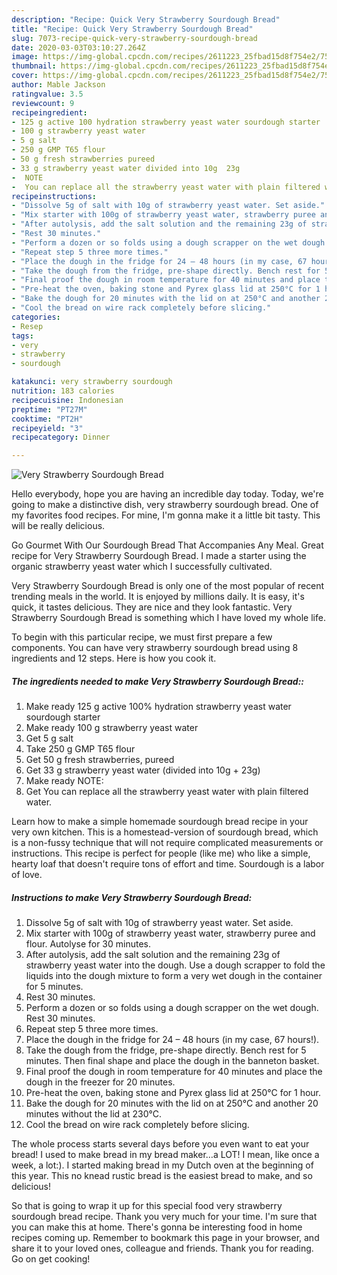 ```yaml
---
description: "Recipe: Quick Very Strawberry Sourdough Bread"
title: "Recipe: Quick Very Strawberry Sourdough Bread"
slug: 7073-recipe-quick-very-strawberry-sourdough-bread
date: 2020-03-03T03:10:27.264Z
image: https://img-global.cpcdn.com/recipes/2611223_25fbad15d8f754e2/751x532cq70/very-strawberry-sourdough-bread-recipe-main-photo.jpg
thumbnail: https://img-global.cpcdn.com/recipes/2611223_25fbad15d8f754e2/751x532cq70/very-strawberry-sourdough-bread-recipe-main-photo.jpg
cover: https://img-global.cpcdn.com/recipes/2611223_25fbad15d8f754e2/751x532cq70/very-strawberry-sourdough-bread-recipe-main-photo.jpg
author: Mable Jackson
ratingvalue: 3.5
reviewcount: 9
recipeingredient:
- 125 g active 100 hydration strawberry yeast water sourdough starter
- 100 g strawberry yeast water
- 5 g salt
- 250 g GMP T65 flour
- 50 g fresh strawberries pureed
- 33 g strawberry yeast water divided into 10g  23g
-  NOTE
-  You can replace all the strawberry yeast water with plain filtered water
recipeinstructions:
- "Dissolve 5g of salt with 10g of strawberry yeast water. Set aside."
- "Mix starter with 100g of strawberry yeast water, strawberry puree and flour. Autolyse for 30 minutes."
- "After autolysis, add the salt solution and the remaining 23g of strawberry yeast water into the dough. Use a dough scrapper to fold the liquids into the dough mixture to form a very wet dough in the container for 5 minutes."
- "Rest 30 minutes."
- "Perform a dozen or so folds using a dough scrapper on the wet dough. Rest 30 minutes."
- "Repeat step 5 three more times."
- "Place the dough in the fridge for 24 – 48 hours (in my case, 67 hours!)."
- "Take the dough from the fridge, pre-shape directly. Bench rest for 5 minutes. Then final shape and place the dough in the banneton basket."
- "Final proof the dough in room temperature for 40 minutes and place the dough in the freezer for 20 minutes."
- "Pre-heat the oven, baking stone and Pyrex glass lid at 250°C for 1 hour."
- "Bake the dough for 20 minutes with the lid on at 250°C and another 20 minutes without the lid at 230°C."
- "Cool the bread on wire rack completely before slicing."
categories:
- Resep
tags:
- very
- strawberry
- sourdough

katakunci: very strawberry sourdough
nutrition: 183 calories
recipecuisine: Indonesian
preptime: "PT27M"
cooktime: "PT2H"
recipeyield: "3"
recipecategory: Dinner

---
```



![Very Strawberry Sourdough Bread](https://img-global.cpcdn.com/recipes/2611223_25fbad15d8f754e2/751x532cq70/very-strawberry-sourdough-bread-recipe-main-photo.jpg)

Hello everybody, hope you are having an incredible day today. Today, we're going to make a distinctive dish, very strawberry sourdough bread. One of my favorites food recipes. For mine, I'm gonna make it a little bit tasty. This will be really delicious.

Go Gourmet With Our Sourdough Bread That Accompanies Any Meal. Great recipe for Very Strawberry Sourdough Bread. I made a starter using the organic strawberry yeast water which I successfully cultivated.

Very Strawberry Sourdough Bread is only one of the most popular of recent trending meals in the world. It is enjoyed by millions daily. It is easy, it's quick, it tastes delicious. They are nice and they look fantastic. Very Strawberry Sourdough Bread is something which I have loved my whole life.


To begin with this particular recipe, we must first prepare a few components. You can have very strawberry sourdough bread using 8 ingredients and 12 steps. Here is how you cook it.

##### The ingredients needed to make Very Strawberry Sourdough Bread::

1. Make ready 125 g active 100% hydration strawberry yeast water sourdough starter
1. Make ready 100 g strawberry yeast water
1. Get 5 g salt
1. Take 250 g GMP T65 flour
1. Get 50 g fresh strawberries, pureed
1. Get 33 g strawberry yeast water (divided into 10g + 23g)
1. Make ready  NOTE:
1. Get  You can replace all the strawberry yeast water with plain filtered water.


Learn how to make a simple homemade sourdough bread recipe in your very own kitchen. This is a homestead-version of sourdough bread, which is a non-fussy technique that will not require complicated measurements or instructions. This recipe is perfect for people (like me) who like a simple, hearty loaf that doesn&#39;t require tons of effort and time. Sourdough is a labor of love. 

##### Instructions to make Very Strawberry Sourdough Bread:

1. Dissolve 5g of salt with 10g of strawberry yeast water. Set aside.
1. Mix starter with 100g of strawberry yeast water, strawberry puree and flour. Autolyse for 30 minutes.
1. After autolysis, add the salt solution and the remaining 23g of strawberry yeast water into the dough. Use a dough scrapper to fold the liquids into the dough mixture to form a very wet dough in the container for 5 minutes.
1. Rest 30 minutes.
1. Perform a dozen or so folds using a dough scrapper on the wet dough. Rest 30 minutes.
1. Repeat step 5 three more times.
1. Place the dough in the fridge for 24 – 48 hours (in my case, 67 hours!).
1. Take the dough from the fridge, pre-shape directly. Bench rest for 5 minutes. Then final shape and place the dough in the banneton basket.
1. Final proof the dough in room temperature for 40 minutes and place the dough in the freezer for 20 minutes.
1. Pre-heat the oven, baking stone and Pyrex glass lid at 250°C for 1 hour.
1. Bake the dough for 20 minutes with the lid on at 250°C and another 20 minutes without the lid at 230°C.
1. Cool the bread on wire rack completely before slicing.


The whole process starts several days before you even want to eat your bread! I used to make bread in my bread maker…a LOT! I mean, like once a week, a lot:). I started making bread in my Dutch oven at the beginning of this year. This no knead rustic bread is the easiest bread to make, and so delicious! 

So that is going to wrap it up for this special food very strawberry sourdough bread recipe. Thank you very much for your time. I'm sure that you can make this at home. There's gonna be interesting food in home recipes coming up. Remember to bookmark this page in your browser, and share it to your loved ones, colleague and friends. Thank you for reading. Go on get cooking!
